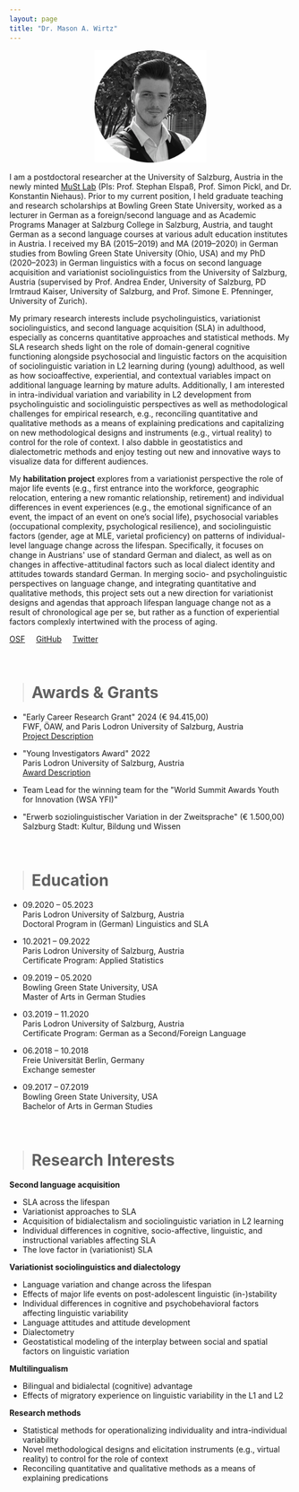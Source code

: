 ```yaml
---
layout: page
title: "Dr. Mason A. Wirtz"
---
```


<p align="center">
  <img width="200" height="200" src="/images/HomePhoto.png" />
</p>


I am a postdoctoral researcher at the University of Salzburg, Austria in the newly minted [MuSt Lab](https://www.plus.ac.at/germanistik/forschung/muster-und-strukturen-der-regionalen-sprachwirklichkeit/) (PIs: Prof. Stephan Elspaß, Prof. Simon Pickl, and Dr. Konstantin Niehaus). Prior to my current position, I held graduate teaching and research scholarships at Bowling Green State University, worked as a lecturer in German as a foreign/second language and as Academic Programs Manager at Salzburg College in Salzburg, Austria, and taught German as a second language courses at various adult education institutes in Austria. I received my BA (2015–2019) and MA (2019–2020) in German studies from Bowling Green State University (Ohio, USA) and my PhD (2020–2023) in German linguistics with a focus on second language acquisition and variationist sociolinguistics from the University of Salzburg, Austria (supervised by Prof. Andrea Ender, University of Salzburg, PD Irmtraud Kaiser, University of Salzburg, and Prof. Simone E. Pfenninger, University of Zurich). 
 
My primary research interests include psycholinguistics, variationist sociolinguistics, and second language acquisition (SLA) in adulthood, especially as concerns quantitative approaches and statistical methods. My SLA research sheds light on the role of domain-general cognitive functioning alongside psychosocial and linguistic factors on the acquisition of sociolinguistic variation in L2 learning during (young) adulthood, as well as how socioaffective, experiential, and contextual variables impact on additional language learning by mature adults. Additionally, I am interested in intra-individual variation and variability in L2 development from psycholinguistic and sociolinguistic perspectives as well as methodological challenges for empirical research, e.g., reconciling quantitative and qualitative methods as a means of explaining predications and capitalizing on new methodological designs and instruments (e.g., virtual reality) to control for the role of context. I also dabble in geostatistics and dialectometric methods and enjoy testing out new and innovative ways to visualize data for different audiences. 

My **habilitation project** explores from a variationist perspective the role of major life events (e.g., first entrance into the workforce, geographic relocation, entering a new romantic relationship, retirement) and individual differences in event experiences (e.g., the emotional significance of an event, the impact of an event on one’s social life), psychosocial variables (occupational complexity, psychological resilience), and sociolinguistic factors (gender, age at MLE, varietal proficiency) on patterns of individual-level language change across the lifespan. Specifically, it focuses on change in Austrians' use of standard German and dialect, as well as on changes in affective-attitudinal factors such as local dialect identity and attitudes towards standard German. In merging socio- and psycholinguistic perspectives on language change, and integrating quantitative and qualitative methods, this project sets out a new direction for variationist designs and agendas that approach lifespan language change not as a result of chronological age per se, but rather as a function of experiential factors complexly intertwined with the process of aging. 

[OSF](https://osf.io/gn4m7/)  &nbsp; &nbsp; [GitHub](https://github.com/MasonWirtz)  &nbsp; &nbsp; [Twitter](https://mobile.twitter.com/WirtzMason)

<br>

> # Awards & Grants

- "Early Career Research Grant" 2024 (€ 94.415,00) <br> FWF, ÖAW, and Paris Lodron University of Salzburg, Austria <br> [Project Description](https://www.plus.ac.at/germanistik/forschung/midlife-zusaetzliches-sprachenlernen-im-mittleren-lebensalter/)

- "Young Investigators Award" 2022 <br> Paris Lodron University of Salzburg, Austria <br> [Award Description](https://www.plus.ac.at/doctorate-school-plus/yia-young-investigators-award-en-de/award-winners-2022/)

- Team Lead for the winning team for the "World Summit Awards Youth for Innovation (WSA YFI)"

- "Erwerb soziolinguistischer Variation in der Zweitsprache" (€ 1.500,00) <br> Salzburg Stadt: Kultur, Bildung und Wissen

<br>

> # Education

- 09.2020 – 05.2023 <br> Paris Lodron University of Salzburg, Austria <br> Doctoral Program in (German) Linguistics and SLA

- 10.2021 – 09.2022 <br> Paris Lodron University of Salzburg, Austria <br> Certificate Program: Applied Statistics

- 09.2019 – 05.2020 <br> Bowling Green State University, USA <br> Master of Arts in German Studies

- 03.2019 – 11.2020 <br> Paris Lodron University of Salzburg, Austria <br> Certificate Program: German as a Second/Foreign Language

- 06.2018 – 10.2018 <br> Freie Universität Berlin, Germany <br> Exchange semester 

- 09.2017 – 07.2019 <br> Bowling Green State University, USA <br> Bachelor of Arts in German Studies


<br>

> # Research Interests

**Second language acquisition**
- SLA across the lifespan
- Variationist approaches to SLA
- Acquisition of bidialectalism and sociolinguistic variation in L2 learning
- Individual differences in cognitive, socio-affective, linguistic, and instructional variables affecting SLA
- The love factor in (variationist) SLA

**Variationist sociolinguistics and dialectology**
- Language variation and change across the lifespan 
- Effects of major life events on post-adolescent linguistic (in-)stability
- Individual differences in cognitive and psychobehavioral factors affecting linguistic variability 
- Language attitudes and attitude development
- Dialectometry
- Geostatistical modeling of the interplay between social and spatial factors on linguistic variation

**Multilingualism**
- Bilingual and bidialectal (cognitive) advantage
- Effects of migratory experience on linguistic variability in the L1 and L2

**Research methods**
- Statistical methods for operationalizing individuality and intra-individual variability
- Novel methodological designs and elicitation instruments (e.g., virtual reality) to control for the role of context
- Reconciling quantitative and qualitative methods as a means of explaining predications

